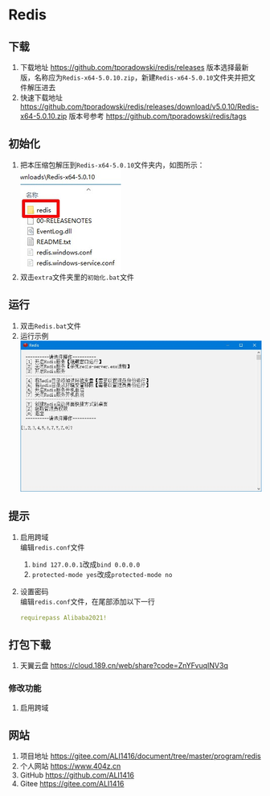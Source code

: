 # Redis

## 下载

1. 下载地址 <https://github.com/tporadowski/redis/releases> 版本选择最新版，名称应为`Redis-x64-5.0.10.zip`，新建`Redis-x64-5.0.10`文件夹并把文件解压进去
2. 快速下载地址 <https://github.com/tporadowski/redis/releases/download/v5.0.10/Redis-x64-5.0.10.zip> 版本号参考 <https://github.com/tporadowski/redis/tags>

## 初始化

1. 把本压缩包解压到`Redis-x64-5.0.10`文件夹内，如图所示：  
![初始化示例](img/初始化示例.jpg)
2. 双击`extra`文件夹里的`初始化.bat`文件

## 运行

1. 双击`Redis.bat`文件
2. 运行示例  
![运行示例](img/运行示例.jpg)

## 提示

1. 启用跨域  
   编辑`redis.conf`文件  
   1. `bind 127.0.0.1`改成`bind 0.0.0.0`  
   2. `protected-mode yes`改成`protected-mode no`
2. 设置密码  
   编辑`redis.conf`文件，在尾部添加以下一行

   ```yml
   requirepass Alibaba2021!
   ```

## 打包下载

1. 天翼云盘 <https://cloud.189.cn/web/share?code=ZnYFvuqINV3q>

### 修改功能

1. 启用跨域

## 网站

1. 项目地址 <https://gitee.com/ALI1416/document/tree/master/program/redis>
2. 个人网站 <https://www.404z.cn>
3. GitHub <https://github.com/ALI1416>
4. Gitee <https://gitee.com/ALI1416>
